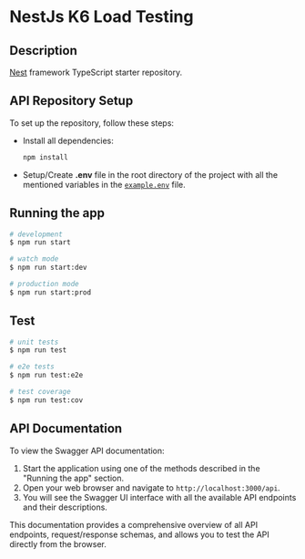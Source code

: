 # NestJs K6 Load Testing

## Description

[Nest](https://github.com/nestjs/nest) framework TypeScript starter repository.

## API Repository Setup

To set up the repository, follow these steps:

* Install all dependencies:

  ```bash
  npm install
  ```

* Setup/Create **.env** file in the root directory of the project with all the mentioned variables in the [`example.env`](example.env) file.

## Running the app

```bash
# development
$ npm run start

# watch mode
$ npm run start:dev

# production mode
$ npm run start:prod
```

## Test

```bash
# unit tests
$ npm run test

# e2e tests
$ npm run test:e2e

# test coverage
$ npm run test:cov
```

## API Documentation

To view the Swagger API documentation:

1. Start the application using one of the methods described in the "Running the app" section.
2. Open your web browser and navigate to `http://localhost:3000/api`.
3. You will see the Swagger UI interface with all the available API endpoints and their descriptions.

This documentation provides a comprehensive overview of all API endpoints, request/response schemas, and allows you to test the API directly from the browser.

